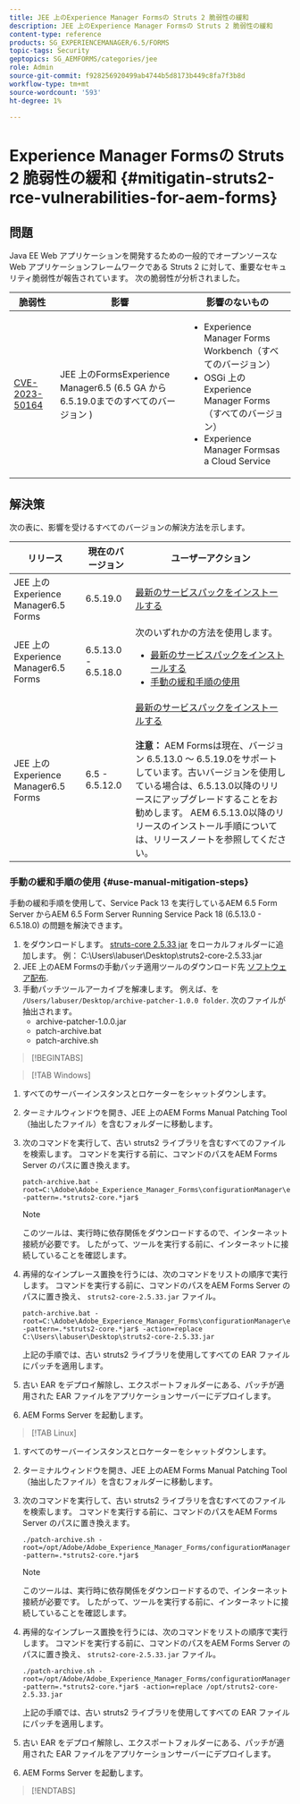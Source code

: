 ```yaml
---
title: JEE 上のExperience Manager Formsの Struts 2 脆弱性の緩和
description: JEE 上のExperience Manager Formsの Struts 2 脆弱性の緩和
content-type: reference
products: SG_EXPERIENCEMANAGER/6.5/FORMS
topic-tags: Security
geptopics: SG_AEMFORMS/categories/jee
role: Admin
source-git-commit: f928256920499ab4744b5d8173b449c8fa7f3b8d
workflow-type: tm+mt
source-wordcount: '593'
ht-degree: 1%

---
```



# Experience Manager Formsの Struts 2 脆弱性の緩和 {#mitigatin-struts2-rce-vulnerabilities-for-aem-forms}

## 問題

Java EE Web アプリケーションを開発するための一般的でオープンソースな Web アプリケーションフレームワークである Struts 2 に対して、重要なセキュリティ脆弱性が報告されています。 次の脆弱性が分析されました。

| 脆弱性 | 影響 | 影響のないもの |
|---|---|---|
| [CVE-2023-50164](https://cve.mitre.org/cgi-bin/cvename.cgi?name=2023-50164) | JEE 上のFormsExperience Manager6.5 (6.5 GA から 6.5.19.0までのすべてのバージョン ) | <ul><li> Experience Manager Forms Workbench（すべてのバージョン）</li> <li> OSGi 上のExperience Manager Forms（すべてのバージョン） </li> <li> Experience Manager Formsas a Cloud Service </li> <ul> |

## 解決策

次の表に、影響を受けるすべてのバージョンの解決方法を示します。

| リリース | 現在のバージョン | ユーザーアクション |
|---|---|---|
| JEE 上のExperience Manager6.5 Forms | 6.5.19.0 | [最新のサービスパックをインストールする](https://experienceleague.adobe.com/docs/experience-manager-65/release-notes/aem-forms-current-service-pack-installation-instructions.html?lang=en) |
| JEE 上のExperience Manager6.5 Forms | 6.5.13.0 - 6.5.18.0 | 次のいずれかの方法を使用します。 <ul><li>  <a href="https://experienceleague.adobe.com/docs/experience-manager-65/release-notes/aem-forms-current-service-pack-installation-instructions.html?lang=en"> 最新のサービスパックをインストールする </a> </li> <li> <a href ="#use-manual-mitigation-steps"> 手動の緩和手順の使用 </a> |
| JEE 上のExperience Manager6.5 Forms | 6.5 - 6.5.12.0 | [最新のサービスパックをインストールする](https://experienceleague.adobe.com/docs/experience-manager-65/release-notes/aem-forms-current-service-pack-installation-instructions.html?lang=en)  </br> </br> **注意：** AEM Formsは現在、バージョン 6.5.13.0 ～ 6.5.19.0をサポートしています。古いバージョンを使用している場合は、6.5.13.0以降のリリースにアップグレードすることをお勧めします。 AEM 6.5.13.0以降のリリースのインストール手順については、リリースノートを参照してください。 |

### 手動の緩和手順の使用 {#use-manual-mitigation-steps}

手動の緩和手順を使用して、Service Pack 13 を実行しているAEM 6.5 Form Server からAEM 6.5 Form Server Running Service Pack 18 (6.5.13.0 - 6.5.18.0) の問題を解決できます。

1. をダウンロードします。 [struts-core 2.5.33 jar](https://repo1.maven.org/maven2/org/apache/struts/struts2-core/2.5.33/struts2-core-2.5.33.jar) をローカルフォルダーに追加します。 例： C:\Users\labuser\Desktop\struts2-core-2.5.33.jar
1. JEE 上のAEM Formsの手動パッチ適用ツールのダウンロード先 [ソフトウェア配布](https://experience.adobe.com/#/downloads/content/software-distribution/en/aem.html?package=/content/software-distribution/en/details.html/content/dam/aem/public/adobe/packages/cq650/servicepack/fd/patch_utility/archive-patcher-1.0.0.zip).
1. 手動パッチツールアーカイブを解凍します。 例えば、を `/Users/labuser/Desktop/archive-patcher-1.0.0 folder`. 次のファイルが抽出されます。
   * archive-patcher-1.0.0.jar
   * patch-archive.bat
   * patch-archive.sh

>[!BEGINTABS]

>[!TAB Windows]

1. すべてのサーバーインスタンスとロケーターをシャットダウンします。

1. ターミナルウィンドウを開き、JEE 上のAEM Forms Manual Patching Tool（抽出したファイル）を含むフォルダーに移動します。

1. 次のコマンドを実行して、古い struts2 ライブラリを含むすべてのファイルを検索します。 コマンドを実行する前に、コマンドのパスをAEM Forms Server のパスに置き換えます。


   ```
   patch-archive.bat -root=C:\Adobe\Adobe_Experience_Manager_Forms\configurationManager\export -pattern=.*struts2-core.*jar$
   ```

   >[!NOTE]
   >
   >
   >このツールは、実行時に依存関係をダウンロードするので、インターネット接続が必要です。 したがって、ツールを実行する前に、インターネットに接続していることを確認します。

1. 再帰的なインプレース置換を行うには、次のコマンドをリストの順序で実行します。 コマンドを実行する前に、コマンドのパスをAEM Forms Server のパスに置き換え、 `struts2-core-2.5.33.jar` ファイル。



   ```
   patch-archive.bat -root=C:\Adobe\Adobe_Experience_Manager_Forms\configurationManager\export -pattern=.*struts2-core.*jar$ -action=replace C:\Users\labuser\Desktop\struts2-core-2.5.33.jar
   ```

   上記の手順では、古い struts2 ライブラリを使用してすべての EAR ファイルにパッチを適用します。

1. 古い EAR をデプロイ解除し、エクスポートフォルダーにある、パッチが適用された EAR ファイルをアプリケーションサーバーにデプロイします。

1. AEM Forms Server を起動します。

>[!TAB Linux]

1. すべてのサーバーインスタンスとロケーターをシャットダウンします。

1. ターミナルウィンドウを開き、JEE 上のAEM Forms Manual Patching Tool（抽出したファイル）を含むフォルダーに移動します。

1. 次のコマンドを実行して、古い struts2 ライブラリを含むすべてのファイルを検索します。 コマンドを実行する前に、コマンドのパスをAEM Forms Server のパスに置き換えます。


   ```
   ./patch-archive.sh -root=/opt/Adobe/Adobe_Experience_Manager_Forms/configurationManager/export/ -pattern=.*struts2-core.*jar$
   ```

   >[!NOTE]
   >
   >
   >このツールは、実行時に依存関係をダウンロードするので、インターネット接続が必要です。 したがって、ツールを実行する前に、インターネットに接続していることを確認します。

1. 再帰的なインプレース置換を行うには、次のコマンドをリストの順序で実行します。 コマンドを実行する前に、コマンドのパスをAEM Forms Server のパスに置き換え、 `struts2-core-2.5.33.jar` ファイル。



   ```
   ./patch-archive.sh -root=/opt/Adobe/Adobe_Experience_Manager_Forms/configurationManager/export/ -pattern=.*struts2-core.*jar$ -action=replace /opt/struts2-core-2.5.33.jar
   ```

   上記の手順では、古い struts2 ライブラリを使用してすべての EAR ファイルにパッチを適用します。

1. 古い EAR をデプロイ解除し、エクスポートフォルダーにある、パッチが適用された EAR ファイルをアプリケーションサーバーにデプロイします。

1. AEM Forms Server を起動します。

>[!ENDTABS]




<!-- 
### Manual patching tool 


>[!BEGINTABS]

>[!TAB Windows]

    ```
    
    patch-archive.bat [-root=dir-or-file] [-pattern=regex] [-action=list(default)|delete|replace <replacement-file>]

    ```

* **dir-or-file**: Specifies path of directory containing multiple archives to patch. The default path for AEM Forms on JEE is <>. 
* **regex**: Specifies regular expression identifying a file or an archive entry to patch. It is tested against each file's or archive entry's absolute path. For example, the pattern `.*struts2-core-2.5.30.jar$` search for all the lines that end with the exact string `struts2-core-2.5.30.jar`.
* **list**: Lists the matched files or archive entries. It recursively searches for and reports all instances of the supplied pattern matched in any entry present in any archive file (zip/jar/war/ear) inside the supplied root directory. No changes are made to any file. It is the default action of the tool, when no action is specified.
* **delete**: Deletes the matched files or archive entries. If the matched entity is an archive, deletion happens before traversing it. This prevents any potentially matching entries inside it from being reported.  
* **replace**: Substitutes the matched files or archive entries with the supplied replacement. If the matched entity is an archive, replacement happens before traversing it. This prevents any potentially matching entries inside it from being reported.

>[!TAB macOS]

    ```
    
    patch-archive.sh [-root=dir-or-file] [-pattern=regex] [-action=list(default)|delete|replace <replacement-file>]

    ```

* **dir-or-file**: Specifies path of directory containing multiple archives to patch. The default path for AEM Forms on JEE is <>. 
* **regex**: Specifies regular expression identifying a file or an archive entry to patch. It is tested against each file's or archive entry's absolute path. For example, the pattern `.*struts2-core-2.5.30.jar$` search for all the lines that end with the exact string `struts2-core-2.5.30.jar`.
* **list**: Lists the matched files or archive entries. It recursively searches for and reports all instances of the supplied pattern matched in any entry present in any archive file (zip/jar/war/ear) inside the supplied root directory. No changes are made to any file. It is the default action of the tool, when no action is specified.
* **delete**: Deletes the matched files or archive entries. If the matched entity is an archive, deletion happens before traversing it. This prevents any potentially matching entries inside it from being reported.  
* **replace**: Substitutes the matched files or archive entries with the supplied replacement. If the matched entity is an archive, replacement happens before traversing it. This prevents any potentially matching entries inside it from being reported.  

>[!TAB Linux]

    ```
    
    patch-archive.sh [-root=dir-or-file] [-pattern=regex] [-action=list(default)|delete|replace <replacement-file>]

    ```

* **dir-or-file**: Specifies path of directory containing multiple archives to patch. The default path for AEM Forms on JEE is <>. 
* **regex**: Specifies regular expression identifying a file or an archive entry to patch. It is tested against each file's or archive entry's absolute path. For example, the pattern `.*struts2-core-2.5.30.jar$` search for all the lines that end with the exact string `struts2-core-2.5.30.jar`.
* **list**: Lists the matched files or archive entries. It recursively searches for and reports all instances of the supplied pattern matched in any entry present in any archive file (zip/jar/war/ear) inside the supplied root directory. No changes are made to any file. It is the default action of the tool, when no action is specified.
* **delete**: Deletes the matched files or archive entries. If the matched entity is an archive, deletion happens before traversing it. This prevents any potentially matching entries inside it from being reported.  
* **replace**: Substitutes the matched files or archive entries with the supplied replacement. If the matched entity is an archive, replacement happens before traversing it. This prevents any potentially matching entries inside it from being reported.  



>[!ENDTABS]









-->
